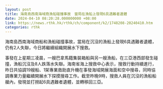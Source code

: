 ```yaml
---
layout: post
title: 海南島西南海域商漁船碰撞事故　當局在漁船上發現6具遇難者遺體
date: 2024-04-10 08:20:28.000000000 +08:00
link: https://news.rthk.hk/rthk/ch/component/k2/1748208-20240410.htm
categories: rthk
---
```


海南島西南海域商船和漁船碰撞事故，當局在沉沒的漁船上發現6具遇難者遺體，仍有2人失聯，今日將繼續組織開展水下搜救。

事發在上星期三凌晨，一艘巴拿馬籍集裝箱船與另一艘漁船，在三亞港西部發生碰撞，漁船沉沒及8人跌落水失聯。海南省海上搜救中心表示，搜救行動持續進行，昨日共協調19艘船、1架專業救助直升機在事發海域開展海面和空中搜尋，同時協調專業力量繼續開展水下探摸搜尋工作。截至昨晚9時，搜救人員在沉沒的漁船船艙內，發現並打撈起6具遇難者遺體，並轉移回三亞。
